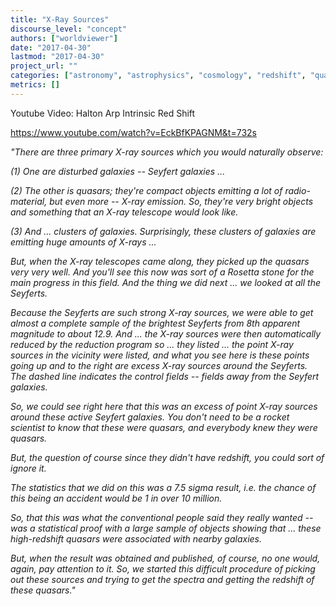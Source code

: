 ```yaml
---
title: "X-Ray Sources"
discourse_level: "concept"
authors: ["worldviewer"]
date: "2017-04-30"
lastmod: "2017-04-30"
project_url: ""
categories: ["astronomy", "astrophysics", "cosmology", "redshift", "quasars", "halton arp", "seyfert galaxies", "galaxy clusters", "x-rays"]
metrics: []
---
```


Youtube Video: Halton Arp Intrinsic Red Shift

https://www.youtube.com/watch?v=EckBfKPAGNM&t=732s

_"There are three primary X-ray sources which you would naturally observe:_

_(1) One are disturbed galaxies -- Seyfert galaxies ..._

_(2) The other is quasars; they're compact objects emitting a lot of radio-material, but even more -- X-ray emission. So, they're very bright objects and something that an X-ray telescope would look like._

_(3) And ... clusters of galaxies.  Surprisingly, these clusters of galaxies are emitting huge amounts of X-rays ..._

_But, when the X-ray telescopes came along, they picked up the quasars very very well.  And you'll see this now was sort of a Rosetta stone for the main progress in this field.  And the thing we did next ... we looked at all the Seyferts._

_Because the Seyferts are such strong X-ray sources, we were able to get almost a complete sample of the brightest Seyferts from 8th apparent magnitude to about 12.9.  And ... the X-ray sources were then automatically reduced by the reduction program so ... they listed ... the point X-ray sources in the vicinity were listed, and what you see here is these points going up and to the right are excess X-ray sources around the Seyferts.  The dashed line indicates the control fields -- fields away from the Seyfert galaxies._

_So, we could see right here that this was an excess of point X-ray sources around these active Seyfert galaxies.  You don't need to be a rocket scientist to know that these were quasars, and everybody knew they were quasars._

_But, the question of course since they didn't have redshift, you could sort of ignore it._

_The statistics that we did on this was a 7.5 sigma result, i.e. the chance of this being an accident would be 1 in over 10 million._

_So, that this was what the conventional people said they really wanted -- was a statistical proof with a large sample of objects showing that ... these high-redshift quasars were associated with nearby galaxies._

_But, when the result was obtained and published, of course, no one would, again, pay attention to it.  So, we started this difficult procedure of picking out these sources and trying to get the spectra and getting the redshift of these quasars."_